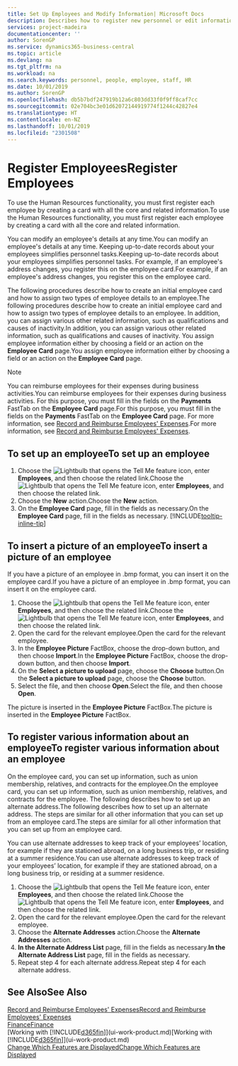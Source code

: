 ```yaml
---
title: Set Up Employees and Modify Information| Microsoft Docs
description: Describes how to register new personnel or edit information for existing staff.
services: project-madeira
documentationcenter: ''
author: SorenGP
ms.service: dynamics365-business-central
ms.topic: article
ms.devlang: na
ms.tgt_pltfrm: na
ms.workload: na
ms.search.keywords: personnel, people, employee, staff, HR
ms.date: 10/01/2019
ms.author: SorenGP
ms.openlocfilehash: db5b7bdf247919b12a6c803dd33f0f9ff8caf7cc
ms.sourcegitcommit: 02e704bc3e01d62072144919774f1244c42827e4
ms.translationtype: HT
ms.contentlocale: en-NZ
ms.lasthandoff: 10/01/2019
ms.locfileid: "2301508"
---
```

# <a name="register-employees"></a><span data-ttu-id="619ff-103">Register Employees</span><span class="sxs-lookup"><span data-stu-id="619ff-103">Register Employees</span></span>
<span data-ttu-id="619ff-104">To use the Human Resources functionality, you must first register each employee by creating a card with all the core and related information.</span><span class="sxs-lookup"><span data-stu-id="619ff-104">To use the Human Resources functionality, you must first register each employee by creating a card with all the core and related information.</span></span>

<span data-ttu-id="619ff-105">You can modify an employee's details at any time.</span><span class="sxs-lookup"><span data-stu-id="619ff-105">You can modify an employee's details at any time.</span></span> <span data-ttu-id="619ff-106">Keeping up-to-date records about your employees simplifies personnel tasks.</span><span class="sxs-lookup"><span data-stu-id="619ff-106">Keeping up-to-date records about your employees simplifies personnel tasks.</span></span> <span data-ttu-id="619ff-107">For example, if an employee's address changes, you register this on the employee card.</span><span class="sxs-lookup"><span data-stu-id="619ff-107">For example, if an employee's address changes, you register this on the employee card.</span></span>

<span data-ttu-id="619ff-108">The following procedures describe how to create an initial employee card and how to assign two types of employee details to an employee.</span><span class="sxs-lookup"><span data-stu-id="619ff-108">The following procedures describe how to create an initial employee card and how to assign two types of employee details to an employee.</span></span> <span data-ttu-id="619ff-109">In addition, you can assign various other related information, such as qualifications and causes of inactivity.</span><span class="sxs-lookup"><span data-stu-id="619ff-109">In addition, you can assign various other related information, such as qualifications and causes of inactivity.</span></span> <span data-ttu-id="619ff-110">You assign employee information either by choosing a field or an action on the **Employee Card** page.</span><span class="sxs-lookup"><span data-stu-id="619ff-110">You assign employee information either by choosing a field or an action on the **Employee Card** page.</span></span>

> [!NOTE]  
> <span data-ttu-id="619ff-111">You can reimburse employees for their expenses during business activities.</span><span class="sxs-lookup"><span data-stu-id="619ff-111">You can reimburse employees for their expenses during business activities.</span></span> <span data-ttu-id="619ff-112">For this purpose, you must fill in the fields on the **Payments** FastTab on the **Employee Card** page.</span><span class="sxs-lookup"><span data-stu-id="619ff-112">For this purpose, you must fill in the fields on the **Payments** FastTab on the **Employee Card** page.</span></span> <span data-ttu-id="619ff-113">For more information, see [Record and Reimburse Employees' Expenses](finance-how-record-reimburse-employee-expenses.md).</span><span class="sxs-lookup"><span data-stu-id="619ff-113">For more information, see [Record and Reimburse Employees' Expenses](finance-how-record-reimburse-employee-expenses.md).</span></span>

## <a name="to-set-up-an-employee"></a><span data-ttu-id="619ff-114">To set up an employee</span><span class="sxs-lookup"><span data-stu-id="619ff-114">To set up an employee</span></span>
1. <span data-ttu-id="619ff-115">Choose the ![Lightbulb that opens the Tell Me feature](media/ui-search/search_small.png "Tell me what you want to do") icon, enter **Employees**, and then choose the related link.</span><span class="sxs-lookup"><span data-stu-id="619ff-115">Choose the ![Lightbulb that opens the Tell Me feature](media/ui-search/search_small.png "Tell me what you want to do") icon, enter **Employees**, and then choose the related link.</span></span>
2. <span data-ttu-id="619ff-116">Choose the **New** action.</span><span class="sxs-lookup"><span data-stu-id="619ff-116">Choose the **New** action.</span></span>
3. <span data-ttu-id="619ff-117">On the **Employee Card** page, fill in the fields as necessary.</span><span class="sxs-lookup"><span data-stu-id="619ff-117">On the **Employee Card** page, fill in the fields as necessary.</span></span> [!INCLUDE[tooltip-inline-tip](includes/tooltip-inline-tip_md.md)]

## <a name="to-insert-a-picture-of-an-employee"></a><span data-ttu-id="619ff-118">To insert a picture of an employee</span><span class="sxs-lookup"><span data-stu-id="619ff-118">To insert a picture of an employee</span></span>
<span data-ttu-id="619ff-119">If you have a picture of an employee in .bmp format, you can insert it on the employee card.</span><span class="sxs-lookup"><span data-stu-id="619ff-119">If you have a picture of an employee in .bmp format, you can insert it on the employee card.</span></span>

1. <span data-ttu-id="619ff-120">Choose the ![Lightbulb that opens the Tell Me feature](media/ui-search/search_small.png "Tell me what you want to do") icon, enter **Employees**, and then choose the related link.</span><span class="sxs-lookup"><span data-stu-id="619ff-120">Choose the ![Lightbulb that opens the Tell Me feature](media/ui-search/search_small.png "Tell me what you want to do") icon, enter **Employees**, and then choose the related link.</span></span>
2. <span data-ttu-id="619ff-121">Open the card for the relevant employee.</span><span class="sxs-lookup"><span data-stu-id="619ff-121">Open the card for the relevant employee.</span></span>
3. <span data-ttu-id="619ff-122">In the **Employee Picture** FactBox, choose the drop-down button, and then choose **Import**.</span><span class="sxs-lookup"><span data-stu-id="619ff-122">In the **Employee Picture** FactBox, choose the drop-down button, and then choose **Import**.</span></span>
4. <span data-ttu-id="619ff-123">On the **Select a picture to upload** page, choose the **Choose** button.</span><span class="sxs-lookup"><span data-stu-id="619ff-123">On the **Select a picture to upload** page, choose the **Choose** button.</span></span>
5. <span data-ttu-id="619ff-124">Select the file, and then choose **Open**.</span><span class="sxs-lookup"><span data-stu-id="619ff-124">Select the file, and then choose **Open**.</span></span>

<span data-ttu-id="619ff-125">The picture is inserted in the **Employee Picture** FactBox.</span><span class="sxs-lookup"><span data-stu-id="619ff-125">The picture is inserted in the **Employee Picture** FactBox.</span></span>

## <a name="to-register-various-information-about-an-employee"></a><span data-ttu-id="619ff-126">To register various information about an employee</span><span class="sxs-lookup"><span data-stu-id="619ff-126">To register various information about an employee</span></span>
<span data-ttu-id="619ff-127">On the employee card, you can set up information, such as union membership, relatives, and contracts for the employee.</span><span class="sxs-lookup"><span data-stu-id="619ff-127">On the employee card, you can set up information, such as union membership, relatives, and contracts for the employee.</span></span> <span data-ttu-id="619ff-128">The following describes how to set up an alternate address.</span><span class="sxs-lookup"><span data-stu-id="619ff-128">The following describes how to set up an alternate address.</span></span> <span data-ttu-id="619ff-129">The steps are similar for all other information that you can set up from an employee card.</span><span class="sxs-lookup"><span data-stu-id="619ff-129">The steps are similar for all other information that you can set up from an employee card.</span></span>

<span data-ttu-id="619ff-130">You can use alternate addresses to keep track of your employees’ location, for example if they are stationed abroad, on a long business trip, or residing at a summer residence.</span><span class="sxs-lookup"><span data-stu-id="619ff-130">You can use alternate addresses to keep track of your employees’ location, for example if they are stationed abroad, on a long business trip, or residing at a summer residence.</span></span>

1. <span data-ttu-id="619ff-131">Choose the ![Lightbulb that opens the Tell Me feature](media/ui-search/search_small.png "Tell me what you want to do") icon, enter **Employees**, and then choose the related link.</span><span class="sxs-lookup"><span data-stu-id="619ff-131">Choose the ![Lightbulb that opens the Tell Me feature](media/ui-search/search_small.png "Tell me what you want to do") icon, enter **Employees**, and then choose the related link.</span></span>
2. <span data-ttu-id="619ff-132">Open the card for the relevant employee.</span><span class="sxs-lookup"><span data-stu-id="619ff-132">Open the card for the relevant employee.</span></span>
3. <span data-ttu-id="619ff-133">Choose the **Alternate Addresses** action.</span><span class="sxs-lookup"><span data-stu-id="619ff-133">Choose the **Alternate Addresses** action.</span></span>
4. <span data-ttu-id="619ff-134">**In the Alternate Address List** page, fill in the fields as necessary.</span><span class="sxs-lookup"><span data-stu-id="619ff-134">**In the Alternate Address List** page, fill in the fields as necessary.</span></span>
5. <span data-ttu-id="619ff-135">Repeat step 4 for each alternate address.</span><span class="sxs-lookup"><span data-stu-id="619ff-135">Repeat step 4 for each alternate address.</span></span>

## <a name="see-also"></a><span data-ttu-id="619ff-136">See Also</span><span class="sxs-lookup"><span data-stu-id="619ff-136">See Also</span></span>
[<span data-ttu-id="619ff-137">Record and Reimburse Employees' Expenses</span><span class="sxs-lookup"><span data-stu-id="619ff-137">Record and Reimburse Employees' Expenses</span></span>](finance-how-record-reimburse-employee-expenses.md)  
[<span data-ttu-id="619ff-138">Finance</span><span class="sxs-lookup"><span data-stu-id="619ff-138">Finance</span></span>](finance.md)  
<span data-ttu-id="619ff-139">[Working with [!INCLUDE[d365fin](includes/d365fin_md.md)]](ui-work-product.md)</span><span class="sxs-lookup"><span data-stu-id="619ff-139">[Working with [!INCLUDE[d365fin](includes/d365fin_md.md)]](ui-work-product.md)</span></span>  
[<span data-ttu-id="619ff-140">Change Which Features are Displayed</span><span class="sxs-lookup"><span data-stu-id="619ff-140">Change Which Features are Displayed</span></span>](ui-experiences.md)
